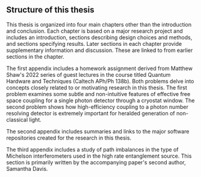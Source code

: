 
## Structure of this thesis

This thesis is organized into four main chapters other than the introduction and conclusion. Each chapter is based on a major research project and includes an introduction, sections describing design choices and methods, and sections specifying results. Later sections in each chapter provide supplementary information and discussion. These are linked to from earlier sections in the chapter. 

The first appendix includes a homework assignment derived from Matthew Shaw's 2022 series of guest lectures in the course titled Quantum Hardware and Techniques (Caltech APh/Ph 138b). Both problems delve into concepts closely related to or motivating research in this thesis. The first problem examines some subtle and non-intuitive features of effective free space coupling for a single photon detector through a cryostat window. The second problem shows how high-efficiency coupling to a photon number resolving detector is extremely important for heralded generation of non-classical light.

The second appendix includes summaries and links to the major software repositories created for the research in this thesis. 

The third appendix includes a study of path imbalances in the type of Michelson interferometers used in the high rate entanglement source. This section is primarily written by the accompanying paper's second author, Samantha Davis.  
